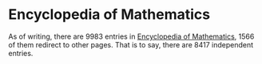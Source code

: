 # Encyclopedia of Mathematics

As of writing, there are 9983 entries in [Encyclopedia of Mathematics](https://encyclopediaofmath.org/wiki/Main_Page), 1566 of them redirect to other pages. That is to say, there are 8417 independent entries.

